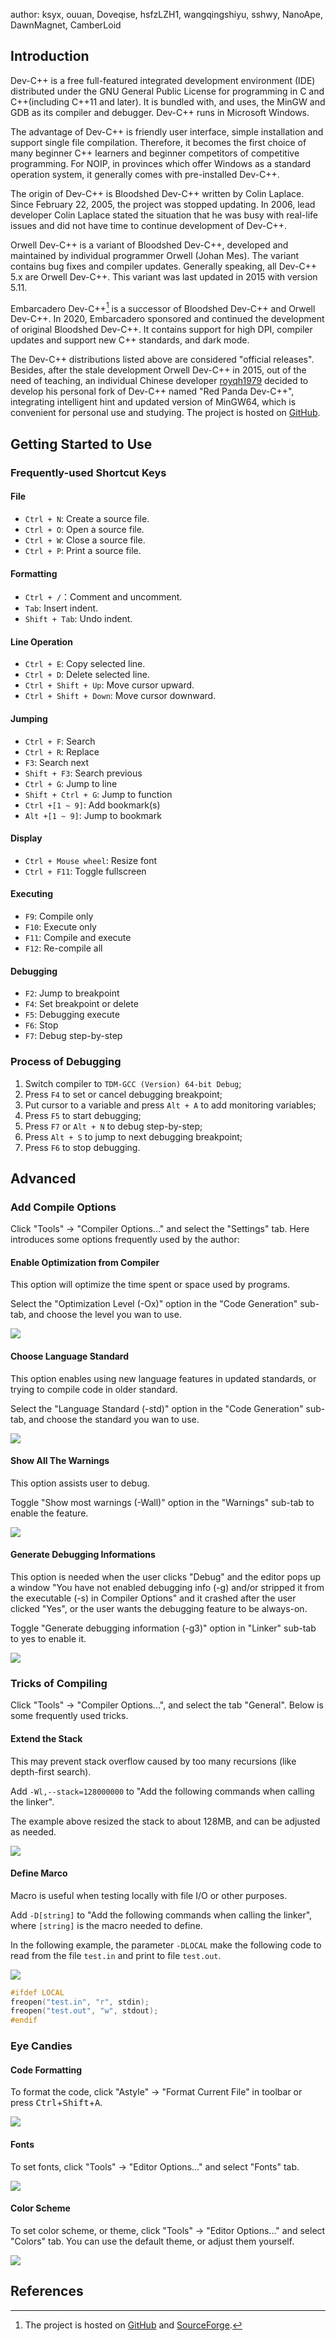 author: ksyx, ouuan, Doveqise, hsfzLZH1, wangqingshiyu, sshwy, NanoApe, DawnMagnet, CamberLoid

## Introduction

Dev-C++ is a free full-featured integrated development environment (IDE) distributed under the GNU General Public License for programming in C and C++(including C++11 and later). It is bundled with, and uses, the MinGW and GDB as its compiler and debugger. Dev-C++ runs in Microsoft Windows.

The advantage of Dev-C++ is friendly user interface, simple installation and support single file compilation. Therefore, it becomes the first choice of many beginner C++ learners and beginner competitors of competitive programming. For NOIP, in provinces which offer Windows as a standard operation system, it generally comes with pre-installed Dev-C++.

The origin of Dev-C++ is Bloodshed Dev-C++ written by Colin Laplace. Since February 22, 2005, the project was stopped updating. In 2006, lead developer Colin Laplace stated the situation that he was busy with real-life issues and did not have time to continue development of Dev-C++.

Orwell Dev-C++ is a variant of Bloodshed Dev-C++, developed and maintained by individual programmer Orwell (Johan Mes). The variant contains bug fixes and compiler updates. Generally speaking, all Dev-C++ 5.x are Orwell Dev-C++. This variant was last updated in 2015 with version 5.11.

Embarcadero Dev-C++[^ref1] is a successor of Bloodshed Dev-C++ and Orwell Dev-C++. In 2020, Embarcadero sponsored and continued the development of original Bloodshed Dev-C++. It contains support for high DPI, compiler updates and support new C++ standards, and dark mode.

The Dev-C++ distributions listed above are considered "official releases". Besides, after the stale development Orwell Dev-C++ in 2015, out of the need of teaching, an individual Chinese developer [royqh1979](https://github.com/royqh1979) decided to develop his personal fork of Dev-C++ named "Red Panda Dev-C++", integrating intelligent hint and updated version of MinGW64, which is convenient for personal use and studying. The project is hosted on [GitHub](https://github.com/royqh1979/Dev-Cpp).

## Getting Started to Use

### Frequently-used Shortcut Keys

#### File

- `Ctrl + N`: Create a source file.
- `Ctrl + O`: Open a source file.
- `Ctrl + W`: Close a source file.
- `Ctrl + P`: Print a source file.

#### Formatting

- `Ctrl + /`：Comment and uncomment.
- `Tab`: Insert indent.
- `Shift + Tab`: Undo indent.

#### Line Operation

- `Ctrl + E`: Copy selected line.
- `Ctrl + D`: Delete selected line.
- `Ctrl + Shift + Up`: Move cursor upward.
- `Ctrl + Shift + Down`: Move cursor downward.

#### Jumping

- `Ctrl + F`: Search
- `Ctrl + R`: Replace
- `F3`: Search next
- `Shift + F3`: Search previous
- `Ctrl + G`: Jump to line
- `Shift + Ctrl + G`: Jump to function
- `Ctrl +[1 ~ 9]`: Add bookmark(s)
- `Alt +[1 ~ 9]`: Jump to bookmark

#### Display

- `Ctrl + Mouse wheel`: Resize font
- `Ctrl + F11`: Toggle fullscreen 

#### Executing

- `F9`: Compile only
- `F10`: Execute only
- `F11`: Compile and execute
- `F12`: Re-compile all

#### Debugging

- `F2`: Jump to breakpoint
- `F4`: Set breakpoint or delete
- `F5`: Debugging execute
- `F6`: Stop
- `F7`: Debug step-by-step

### Process of Debugging

1. Switch compiler to `TDM-GCC (Version) 64-bit Debug`;
2. Press `F4` to set or cancel debugging breakpoint;
3. Put cursor to a variable and press `Alt + A` to add monitoring variables;
4. Press `F5` to start debugging;
5. Press `F7` or `Alt + N` to debug step-by-step;
6. Press `Alt + S` to jump to next debugging breakpoint;
7. Press `F6` to stop debugging.

## Advanced

### Add Compile Options

Click "Tools" -> "Compiler Options..." and select the "Settings" tab. Here introduces some options frequently used by the author:

#### Enable Optimization from Compiler

This option will optimize the time spent or space used by programs. 

Select the "Optimization Level (-Ox)" option in the "Code Generation" sub-tab, and choose the level you wan to use.

![](./images/Dev-C++-11.png)

#### Choose Language Standard

This option enables using new language features in updated standards, or trying to compile code in older standard.

Select the "Language Standard (-std)" option in the "Code Generation" sub-tab, and choose the standard you wan to use.

![](./images/Dev-C++-12.png) 

#### Show All The Warnings

This option assists user to debug.

Toggle "Show most warnings (-Wall)" option in the "Warnings" sub-tab to enable the feature. 

![](./images/Dev-C++-13.png)

#### Generate Debugging Informations

This option is needed when the user clicks "Debug" and the editor pops up a window "You have not enabled debugging info (-g) and/or stripped it from the executable (-s) in Compiler Options" and it crashed after the user clicked "Yes", or the user wants the debugging feature to be always-on.

Toggle "Generate debugging information (-g3)" option in "Linker" sub-tab to yes to enable it.

![](./images/Dev-C++-14.png)

### Tricks of Compiling

Click "Tools" -> "Compiler Options...", and select the tab "General". Below is some frequently used tricks.

#### Extend the Stack

This may prevent stack overflow caused by too many recursions (like depth-first search).

Add `-Wl,--stack=128000000` to "Add the following commands when calling the linker".

The example above resized the stack to about 128MB, and can be adjusted as needed.

![](./images/Dev-C++-15.png)

#### Define Marco

Macro is useful when testing locally with file I/O or other purposes.

Add `-D[string]` to "Add the following commands when calling the linker", where `[string]` is the macro needed to define.

In the following example, the parameter `-DLOCAL` make the following code to read from the file `test.in` and print to file `test.out`. <!---Which means, without the parameter the following code won't be compiled.-->

![](./images/Dev-C++-16.png)

```cpp
#ifdef LOCAL
freopen("test.in", "r", stdin);
freopen("test.out", "w", stdout);
#endif
```

### Eye Candies

#### Code Formatting

To format the code, click "Astyle" -> "Format Current File" in toolbar or press <kbd>Ctrl</kbd>+<kbd>Shift</kbd>+<kbd>A</kbd>.

![](./images/Dev-C++-17.png)

#### Fonts

To set fonts, click "Tools" -> "Editor Options..." and select "Fonts" tab. 

![](./images/Dev-C++-9.png)

#### Color Scheme

To set color scheme, or theme, click "Tools" -> "Editor Options..." and select "Colors" tab. You can use the default theme, or adjust them yourself.

![](./images/Dev-C++-10.png)

## References

[^ref1]: The project is hosted on [GitHub](https://github.com/Embarcadero/Dev-Cpp) and [SourceForge](https://sourceforge.net/projects/embarcadero-devcpp/).